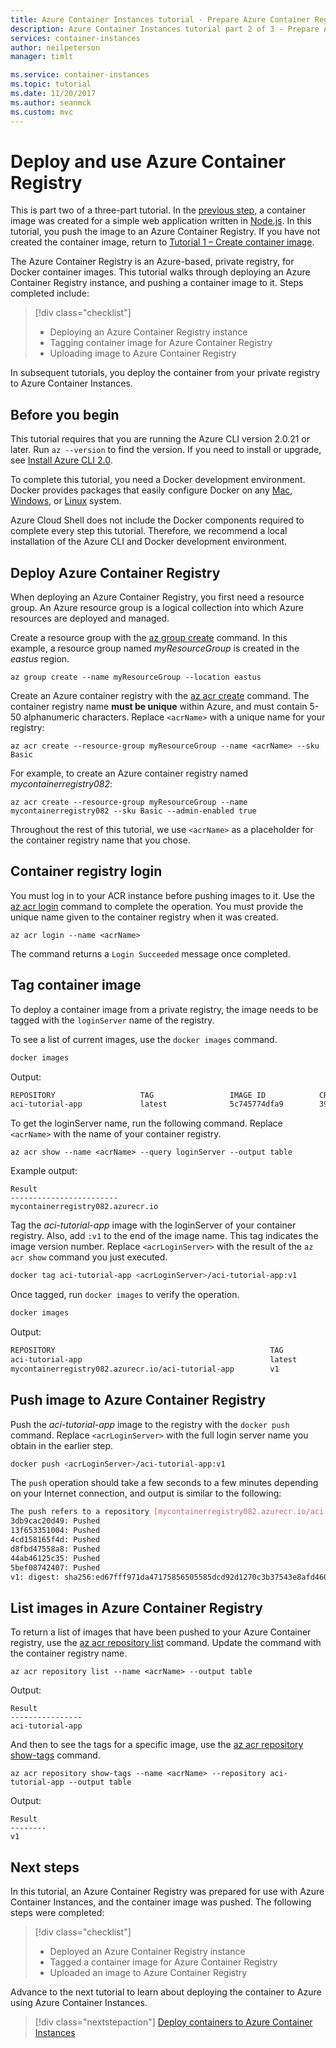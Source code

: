 ```yaml
---
title: Azure Container Instances tutorial - Prepare Azure Container Registry
description: Azure Container Instances tutorial part 2 of 3 - Prepare Azure Container Registry
services: container-instances
author: neilpeterson
manager: timlt

ms.service: container-instances
ms.topic: tutorial
ms.date: 11/20/2017
ms.author: seanmck
ms.custom: mvc
---
```


# Deploy and use Azure Container Registry

This is part two of a three-part tutorial. In the [previous step](container-instances-tutorial-prepare-app.md), a container image was created for a simple web application written in [Node.js](http://nodejs.org). In this tutorial, you push the image to an Azure Container Registry. If you have not created the container image, return to [Tutorial 1 – Create container image](container-instances-tutorial-prepare-app.md).

The Azure Container Registry is an Azure-based, private registry, for Docker container images. This tutorial walks through deploying an Azure Container Registry instance, and pushing a container image to it. Steps completed include:

> [!div class="checklist"]
> * Deploying an Azure Container Registry instance
> * Tagging container image for Azure Container Registry
> * Uploading image to Azure Container Registry

In subsequent tutorials, you deploy the container from your private registry to Azure Container Instances.

## Before you begin

This tutorial requires that you are running the Azure CLI version 2.0.21 or later. Run `az --version` to find the version. If you need to install or upgrade, see [Install Azure CLI 2.0](/cli/azure/install-azure-cli).

To complete this tutorial, you need a Docker development environment. Docker provides packages that easily configure Docker on any [Mac](https://docs.docker.com/docker-for-mac/), [Windows](https://docs.docker.com/docker-for-windows/), or [Linux](https://docs.docker.com/engine/installation/#supported-platforms) system.

Azure Cloud Shell does not include the Docker components required to complete every step this tutorial. Therefore, we recommend a local installation of the Azure CLI and Docker development environment.

## Deploy Azure Container Registry

When deploying an Azure Container Registry, you first need a resource group. An Azure resource group is a logical collection into which Azure resources are deployed and managed.

Create a resource group with the [az group create](/cli/azure/group#create) command. In this example, a resource group named *myResourceGroup* is created in the *eastus* region.

```azurecli
az group create --name myResourceGroup --location eastus
```

Create an Azure container registry with the [az acr create](/cli/azure/acr#create) command. The container registry name **must be unique** within Azure, and must contain 5-50 alphanumeric characters. Replace `<acrName>` with a unique name for your registry:

```azurecli
az acr create --resource-group myResourceGroup --name <acrName> --sku Basic
```

For example, to create an Azure container registry named *mycontainerregistry082*:

```azurecli
az acr create --resource-group myResourceGroup --name mycontainerregistry082 --sku Basic --admin-enabled true
```

Throughout the rest of this tutorial, we use `<acrName>` as a placeholder for the container registry name that you chose.

## Container registry login

You must log in to your ACR instance before pushing images to it. Use the [az acr login](/cli/azure/acr#az_acr_login) command to complete the operation. You must provide the unique name given to the container registry when it was created.

```azurecli
az acr login --name <acrName>
```

The command returns a `Login Succeeded` message once completed.

## Tag container image

To deploy a container image from a private registry, the image needs to be tagged with the `loginServer` name of the registry.

To see a list of current images, use the `docker images` command.

```bash
docker images
```

Output:

```bash
REPOSITORY                   TAG                 IMAGE ID            CREATED              SIZE
aci-tutorial-app             latest              5c745774dfa9        39 seconds ago       68.1 MB
```

To get the loginServer name, run the following command. Replace `<acrName>` with the name of your container registry.

```azurecli
az acr show --name <acrName> --query loginServer --output table
```

Example output:

```
Result
------------------------
mycontainerregistry082.azurecr.io
```

Tag the *aci-tutorial-app* image with the loginServer of your container registry. Also, add `:v1` to the end of the image name. This tag indicates the image version number. Replace `<acrLoginServer>` with the result of the `az acr show` command you just executed.

```bash
docker tag aci-tutorial-app <acrLoginServer>/aci-tutorial-app:v1
```

Once tagged, run `docker images` to verify the operation.

```bash
docker images
```

Output:

```bash
REPOSITORY                                                TAG                 IMAGE ID            CREATED             SIZE
aci-tutorial-app                                          latest              5c745774dfa9        39 seconds ago      68.1 MB
mycontainerregistry082.azurecr.io/aci-tutorial-app        v1                  a9dace4e1a17        7 minutes ago       68.1 MB
```

## Push image to Azure Container Registry

Push the *aci-tutorial-app* image to the registry with the `docker push` command. Replace `<acrLoginServer>` with the full login server name you obtain in the earlier step.

```bash
docker push <acrLoginServer>/aci-tutorial-app:v1
```

The `push` operation should take a few seconds to a few minutes depending on your Internet connection, and output is similar to the following:

```bash
The push refers to a repository [mycontainerregistry082.azurecr.io/aci-tutorial-app]
3db9cac20d49: Pushed
13f653351004: Pushed
4cd158165f4d: Pushed
d8fbd47558a8: Pushed
44ab46125c35: Pushed
5bef08742407: Pushed
v1: digest: sha256:ed67fff971da47175856505585dcd92d1270c3b37543e8afd46014d328f05715 size: 1576
```

## List images in Azure Container Registry

To return a list of images that have been pushed to your Azure Container registry, use the [az acr repository list](/cli/azure/acr/repository#list) command. Update the command with the container registry name.

```azurecli
az acr repository list --name <acrName> --output table
```

Output:

```azurecli
Result
----------------
aci-tutorial-app
```

And then to see the tags for a specific image, use the [az acr repository show-tags](/cli/azure/acr/repository#show-tags) command.

```azurecli
az acr repository show-tags --name <acrName> --repository aci-tutorial-app --output table
```

Output:

```azurecli
Result
--------
v1
```

## Next steps

In this tutorial, an Azure Container Registry was prepared for use with Azure Container Instances, and the container image was pushed. The following steps were completed:

> [!div class="checklist"]
> * Deployed an Azure Container Registry instance
> * Tagged a container image for Azure Container Registry
> * Uploaded an image to Azure Container Registry

Advance to the next tutorial to learn about deploying the container to Azure using Azure Container Instances.

> [!div class="nextstepaction"]
> [Deploy containers to Azure Container Instances](./container-instances-tutorial-deploy-app.md)
